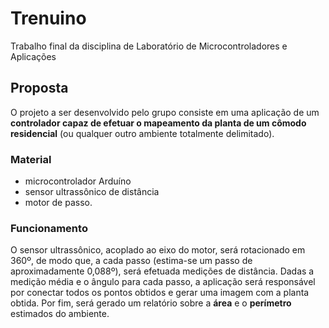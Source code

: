 # Trenuino
Trabalho final da disciplina de Laboratório de Microcontroladores e Aplicações

## Proposta
O projeto a ser desenvolvido pelo grupo consiste em uma aplicação de um **controlador capaz de efetuar o mapeamento da planta de um cômodo residencial** (ou qualquer outro ambiente totalmente delimitado). 

### Material
 - microcontrolador Arduíno
 - sensor ultrassônico de distância
 - motor de passo. 

### Funcionamento
O sensor ultrassônico, acoplado ao eixo do motor, será rotacionado em 360º, de modo que, a cada passo (estima-se um passo de aproximadamente 0,088º), será efetuada medições de distância. Dadas a medição média e o ângulo para cada passo, a aplicação será responsável por conectar todos os pontos obtidos e gerar uma imagem com a planta obtida. Por fim, será gerado um relatório sobre a **área** e o **perímetro** estimados do ambiente.
